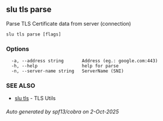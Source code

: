 ## slu tls parse

Parse TLS Certificate data from server (connection)

```
slu tls parse [flags]
```

### Options

```
  -a, --address string       Address (eg.: google.com:443)
  -h, --help                 help for parse
  -n, --server-name string   ServerName (SNI)
```

### SEE ALSO

* [slu tls](slu_tls.md)	 - TLS Utils

###### Auto generated by spf13/cobra on 2-Oct-2025

